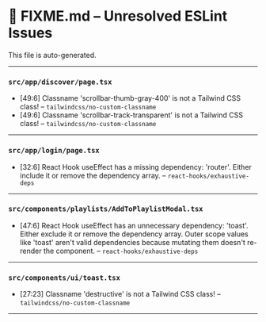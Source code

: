 # 🚧 FIXME.md – Unresolved ESLint Issues

This file is auto-generated.

---
### `src/app/discover/page.tsx`
- [49:6] Classname 'scrollbar-thumb-gray-400' is not a Tailwind CSS class! – `tailwindcss/no-custom-classname`
- [49:6] Classname 'scrollbar-track-transparent' is not a Tailwind CSS class! – `tailwindcss/no-custom-classname`

---
### `src/app/login/page.tsx`
- [32:6] React Hook useEffect has a missing dependency: 'router'. Either include it or remove the dependency array. – `react-hooks/exhaustive-deps`

---
### `src/components/playlists/AddToPlaylistModal.tsx`
- [47:6] React Hook useEffect has an unnecessary dependency: 'toast'. Either exclude it or remove the dependency array. Outer scope values like 'toast' aren't valid dependencies because mutating them doesn't re-render the component. – `react-hooks/exhaustive-deps`

---
### `src/components/ui/toast.tsx`
- [27:23] Classname 'destructive' is not a Tailwind CSS class! – `tailwindcss/no-custom-classname`

---
